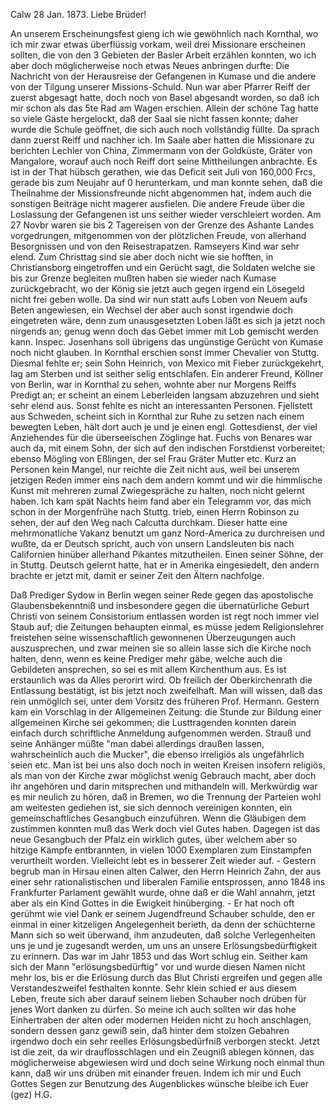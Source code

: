  Calw 28 Jan. 1873.
Liebe Brüder!

An unserem Erscheinungsfest gieng ich wie gewöhnlich nach Kornthal, wo ich mir zwar etwas überflüssig vorkam, weil drei Missionare erscheinen sollten, die von den 3 Gebieten der Basler Arbeit erzählen konnten, wo ich aber doch möglicherweise noch etwas Neues anbringen durfte: Die Nachricht von der Herausreise der Gefangenen in Kumase und die andere von der Tilgung unserer Missions-Schuld. Nun war aber Pfarrer Reiff der zuerst abgesagt hatte, doch noch von Basel abgesandt worden, so daß ich mir schon als das 5te Rad am Wagen erschien. Allein der schöne Tag hatte so viele Gäste hergelockt, daß der Saal sie nicht fassen konnte; daher wurde die Schule geöffnet, die sich auch noch vollständig füllte. Da sprach dann zuerst Reiff und nachher ich. Im Saale aber hatten die Missionare zu berichten Lechler von China, Zimmermann von der Goldküste, Gräter von Mangalore, worauf auch noch Reiff dort seine Mittheilungen anbrachte. Es ist in der That hübsch gerathen, wie das Deficit seit Juli von 160,000 Frcs, gerade bis zum Neujahr auf 0 herunterkam, und man konnte sehen, daß die Theilnahme der Missionsfreunde nicht abgenommen hat, indem auch die sonstigen Beiträge nicht magerer ausfielen. Die andere Freude über die Loslassung der Gefangenen ist uns seither wieder verschleiert worden. Am 27 Novbr waren sie bis 2 Tagereisen von der Grenze des Ashante Landes vorgedrungen, mitgenommen von der plötzlichen Freude, von allerhand Besorgnissen und von den Reisestrapatzen. Ramseyers Kind war sehr elend. Zum Christtag sind sie aber doch nicht wie sie hofften, in Christiansborg eingetroffen und ein Gerücht sagt, die Soldaten welche sie bis zur Grenze begleiten mußten haben sie wieder nach Kumase zurückgebracht, wo der König sie jetzt auch gegen irgend ein Lösegeld nicht frei geben wolle. Da sind wir nun statt aufs Loben von Neuem aufs Beten angewiesen, ein Wechsel der aber auch sonst irgendwie doch eingetreten wäre, denn zum unausgesetzten Loben läßt es sich ja jetzt noch nirgends an; genug wenn doch das Gebet immer mit Lob gemischt werden kann. Inspec. Josenhans soll übrigens das ungünstige Gerücht von Kumase noch nicht glauben. 
In Kornthal erschien sonst immer Chevalier von Stuttg. Diesmal fehlte er; sein Sohn Heinrich, von Mexico mit Fieber zurückgekehrt, lag am Sterben und ist seither selig entschlafen. Ein anderer Freund, Köllner von Berlin, war in Kornthal zu sehen, wohnte aber nur Morgens Reiffs Predigt an; er scheint an einem Leberleiden langsam abzuzehren und sieht sehr elend aus. Sonst fehlte es nicht an interessanten Personen. Fjellstett aus Schweden, scheint sich in Kornthal zur Ruhe zu setzen nach einem bewegten Leben, hält dort auch je und je einen engl. Gottesdienst, der viel Anziehendes für die überseeischen Zöglinge hat. Fuchs von Benares war auch da, mit einem Sohn, der sich auf den indischen Forstdienst vorbereitet; ebenso Mögling von Eßlingen, der sel Frau Gräter Mutter etc. Kurz an Personen kein Mangel, nur reichte die Zeit nicht aus, weil bei unserem jetzigen Reden immer eins nach dem andern kommt und wir die himmlische Kunst mit mehreren zumal Zwiegespräche zu halten, noch nicht gelernt haben. Ich kam spät Nachts heim fand aber ein Telegramm vor, das mich schon in der Morgenfrühe nach Stuttg. trieb, einen Herrn Robinson zu sehen, der auf den Weg nach Calcutta durchkam. Dieser hatte eine mehrmonatliche Vakanz benutzt um ganz Nord-America zu durchreisen und wußte, da er Deutsch spricht, auch von unsern Landsleuten bis nach Californien hinüber allerhand Pikantes mitzutheilen. Einen seiner Söhne, der in Stuttg. Deutsch gelernt hatte, hat er in Amerika eingesiedelt, den andern brachte er jetzt mit, damit er seiner Zeit den Ältern nachfolge.

Daß Prediger Sydow in Berlin wegen seiner Rede gegen das apostolische Glaubensbekenntniß und insbesondere gegen die übernatürliche Geburt Christi von seinem Consistorium entlassen worden ist regt noch immer viel Staub auf; die Zeitungen behaupten einmal, es müsse jedem Religionslehrer freistehen seine wissenschaftlich gewonnenen Überzeugungen auch auszusprechen, und zwar meinen sie so allein lasse sich die Kirche noch halten, denn, wenn es keine Prediger mehr gäbe, welche auch die Gebildeten ansprechen, so sei es mit allem Kirchenthum aus. Es ist erstaunlich was da Alles perorirt wird. Ob freilich der Oberkirchenrath die Entlassung bestätigt, ist bis jetzt noch zweifelhaft. Man will wissen, daß das rein unmöglich sei, unter dem Vorsitz des früheren Prof. Hermann. Gestern kam ein Vorschlag in der Allgemeinen Zeitung: die Stunde zur Bildung einer allgemeinen Kirche sei gekommen; die Lusttragenden konnten darein einfach durch schriftliche Anmeldung aufgenommen werden. Strauß und seine Anhänger müßte "man dabei allerdings draußen lassen, wahrscheinlich auch die Mucker", die ebenso irreligiös als ungefährlich seien etc. Man ist bei uns also doch noch in weiten Kreisen insofern religiös, als man von der Kirche zwar möglichst wenig Gebrauch macht, aber doch ihr angehören und darin mitsprechen und mithandeln will. Merkwürdig war es mir neulich zu hören, daß in Bremen, wo die Trennung der Parteien wohl am weitesten gediehen ist, sie sich dennoch vereinigen konnten, ein gemeinschaftliches Gesangbuch einzuführen. Wenn die Gläubigen dem zustimmen konnten muß das Werk doch viel Gutes haben. Dagegen ist das neue Gesangbuch der Pfalz ein wirklich gutes, über welchem aber so hitzige Kämpfe entbrannten, in vielen 1000 Exemplaren zum Einstampfen verurtheilt worden. Vielleicht lebt es in besserer Zeit wieder auf. - Gestern begrub man in Hirsau einen alten Calwer, den Herrn Heinrich Zahn, der aus einer sehr rationalistischen und liberalen Familie entsprossen, anno 1848 ins Frankfurter Parlament gewählt wurde, ohne daß er die Wahl annahm, jetzt aber als ein Kind Gottes in die Ewigkeit hinüberging. - Er hat noch oft gerühmt wie viel Dank er seinem Jugendfreund Schauber schulde, den er einmal in einer kitzeligen Angelegenheit berieth, da denn der schüchterne Mann sich so weit überwand, ihm anzudeuten, daß solche Verlegenheiten uns je und je zugesandt werden, um uns an unsere Erlösungsbedürftigkeit zu erinnern. Das war im Jahr 1853 und das Wort schlug ein. Seither kam sich der Mann "erlösungsbedürftig" vor und wurde diesen Namen nicht mehr los, bis er die Erlösung durch das Blut Christi ergreifen und gegen alle Verstandeszweifel festhalten konnte. Sehr klein schied er aus diesem Leben, freute sich aber darauf seinem lieben Schauber noch drüben für jenes Wort danken zu dürfen. So meine ich auch sollten wir das hohe Einhertraben der alten oder modernen Heiden nicht zu hoch anschlagen, sondern dessen ganz gewiß sein, daß hinter dem stolzen Gebahren irgendwo doch ein sehr reelles Erlösungsbedürfniß verborgen steckt. Jetzt ist die zeit, da wir drauflosschlagen und ein Zeugniß ablegen können, das möglicherweise abgewiesen wird und doch seine Wirkung noch einmal thun kann, daß wir uns drüben mit einander freuen. Indem ich mir und Euch Gottes Segen zur Benutzung des Augenblickes wünsche  bleibe ich
 Euer (gez) H.G.
